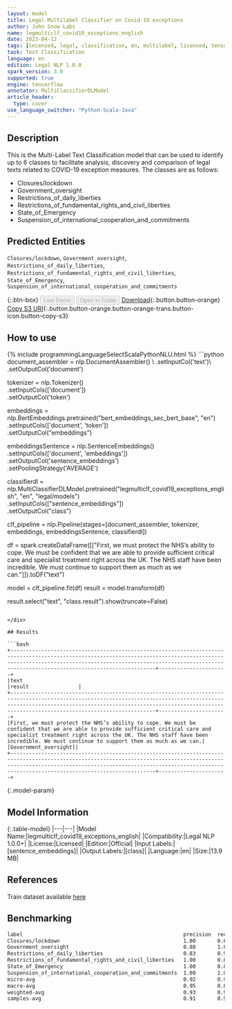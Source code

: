 ```yaml
---
layout: model
title: Legal Multilabel Classifier on Covid-19 exceptions
author: John Snow Labs
name: legmulticlf_covid19_exceptions_english
date: 2023-04-12
tags: [lecensed, legal, classification, en, multilabel, licensed, tensorflow]
task: Text Classification
language: en
edition: Legal NLP 1.0.0
spark_version: 3.0
supported: true
engine: tensorflow
annotator: MultiClassifierDLModel
article_header:
  type: cover
use_language_switcher: "Python-Scala-Java"
---
```


## Description

This is the Multi-Label Text Classification model that can be used to identify up to 6 classes to facilitate analysis, discovery and comparison of legal texts related to COVID-19 exception measures. The classes are as follows:

- Closures/lockdown
- Government_oversight
- Restrictions_of_daily_liberties       
- Restrictions_of_fundamental_rights_and_civil_liberties       
- State_of_Emergency       
- Suspension_of_international_cooperation_and_commitments

## Predicted Entities

`Closures/lockdown`, `Government_oversight`, `Restrictions_of_daily_liberties`, `Restrictions_of_fundamental_rights_and_civil_liberties`, `State_of_Emergency`, `Suspension_of_international_cooperation_and_commitments`

{:.btn-box}
<button class="button button-orange" disabled>Live Demo</button>
<button class="button button-orange" disabled>Open in Colab</button>
[Download](https://s3.amazonaws.com/auxdata.johnsnowlabs.com/legal/models/legmulticlf_covid19_exceptions_english_en_1.0.0_3.0_1681315675753.zip){:.button.button-orange}
[Copy S3 URI](s3://auxdata.johnsnowlabs.com/legal/models/legmulticlf_covid19_exceptions_english_en_1.0.0_3.0_1681315675753.zip){:.button.button-orange.button-orange-trans.button-icon.button-copy-s3}

## How to use



<div class="tabs-box" markdown="1">
{% include programmingLanguageSelectScalaPythonNLU.html %}
```python
document_assembler = nlp.DocumentAssembler() \
        .setInputCol('text')\
        .setOutputCol('document')

tokenizer = nlp.Tokenizer() \
        .setInputCols(['document'])\
        .setOutputCol('token')

embeddings = nlp.BertEmbeddings.pretrained("bert_embeddings_sec_bert_base", "en") \
        .setInputCols(['document', 'token'])\
        .setOutputCol("embeddings")

embeddingsSentence = nlp.SentenceEmbeddings() \
        .setInputCols(['document', 'embeddings'])\
        .setOutputCol('sentence_embeddings')\
        .setPoolingStrategy('AVERAGE')

classifierdl = nlp.MultiClassifierDLModel.pretrained("legmulticlf_covid19_exceptions_english", "en", "legal/models") \
         .setInputCols(["sentence_embeddings"])\
         .setOutputCol("class")
  
clf_pipeline = nlp.Pipeline(stages=[document_assembler, 
                                    tokenizer, 
                                    embeddings, 
                                    embeddingsSentence, 
                                    classifierdl])

df = spark.createDataFrame([["First, we must protect the NHS’s ability to cope. We must be confident that we are able to provide sufficient critical care and specialist treatment right across the UK. The NHS staff have been incredible. We must continue to support them as much as we can."]]).toDF("text")

model = clf_pipeline.fit(df)
result = model.transform(df)

result.select("text", "class.result").show(truncate=False)
```

</div>

## Results

```bash
+-----------------------------------------------------------------------------------------------------------------------------------------------------------------------------------------------------------------------------------------------------------------+----------------------+
|text                                                                                                                                                                                                                                                             |result                |
+-----------------------------------------------------------------------------------------------------------------------------------------------------------------------------------------------------------------------------------------------------------------+----------------------+
|First, we must protect the NHS’s ability to cope. We must be confident that we are able to provide sufficient critical care and specialist treatment right across the UK. The NHS staff have been incredible. We must continue to support them as much as we can.|[Government_oversight]|
+-----------------------------------------------------------------------------------------------------------------------------------------------------------------------------------------------------------------------------------------------------------------+----------------------+
```

{:.model-param}
## Model Information

{:.table-model}
|---|---|
|Model Name:|legmulticlf_covid19_exceptions_english|
|Compatibility:|Legal NLP 1.0.0+|
|License:|Licensed|
|Edition:|Official|
|Input Labels:|[sentence_embeddings]|
|Output Labels:|[class]|
|Language:|en|
|Size:|13.9 MB|

## References

Train dataset available [here](https://huggingface.co/datasets/joelito/covid19_emergency_event)

## Benchmarking

```bash
label                                                    precision  recall  f1-score  support 
Closures/lockdown                                        1.00       0.60    0.75      10      
Government_oversight                                     0.88       1.00    0.94      22      
Restrictions_of_daily_liberties                          0.83       0.95    0.89      21      
Restrictions_of_fundamental_rights_and_civil_liberties   1.00       0.88    0.93      8       
State_of_Emergency                                       1.00       0.89    0.94      28      
Suspension_of_international_cooperation_and_commitments  1.00       1.00    1.00      2       
micro-avg                                                0.92       0.90    0.91      91      
macro-avg                                                0.95       0.89    0.91      91      
weighted-avg                                             0.93       0.90    0.91      91      
samples-avg                                              0.91       0.91    0.91      91      
```
